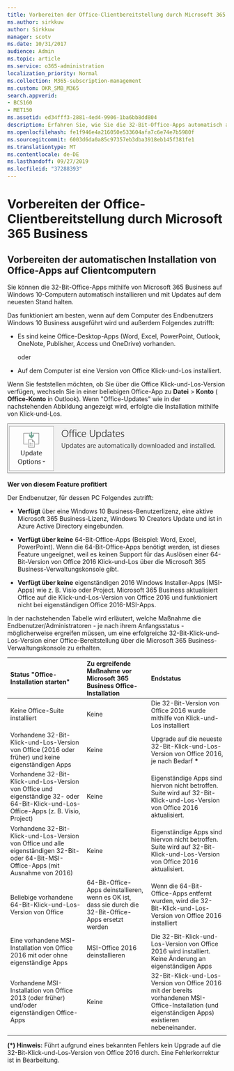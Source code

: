 ```yaml
---
title: Vorbereiten der Office-Clientbereitstellung durch Microsoft 365 Business
ms.author: sirkkuw
author: Sirkkuw
manager: scotv
ms.date: 10/31/2017
audience: Admin
ms.topic: article
ms.service: o365-administration
localization_priority: Normal
ms.collection: M365-subscription-management
ms.custom: OKR_SMB_M365
search.appverid:
- BCS160
- MET150
ms.assetid: ed34fff3-2881-4ed4-9906-1ba6bb8dd804
description: Erfahren Sie, wie Sie die 32-Bit-Office-Apps automatisch auf Windows 10-Computern installieren und aktualisieren.
ms.openlocfilehash: fe1f946e4a216050e533604afa7c6e74e7b5980f
ms.sourcegitcommit: 6003d6da0a85c97357eb3dba3918eb145f381fe1
ms.translationtype: MT
ms.contentlocale: de-DE
ms.lasthandoff: 09/27/2019
ms.locfileid: "37288393"
---
```

# <a name="prepare-for-office-client-deployment-by-microsoft-365-business"></a>Vorbereiten der Office-Clientbereitstellung durch Microsoft 365 Business

## <a name="prepare-to-automatically-install-office-apps-to-client-computers"></a>Vorbereiten der automatischen Installation von Office-Apps auf Clientcomputern

Sie können die 32-Bit-Office-Apps mithilfe von Microsoft 365 Business auf Windows 10-Computern automatisch installieren und mit Updates auf dem neuesten Stand halten.
  
Das funktioniert am besten, wenn auf dem Computer des Endbenutzers Windows 10 Business ausgeführt wird und außerdem Folgendes zutrifft:
  
- Es sind keine Office-Desktop-Apps (Word, Excel, PowerPoint, Outlook, OneNote, Publisher, Access und OneDrive) vorhanden.
    
    oder
    
- Auf dem Computer ist eine Version von Office Klick-und-Los installiert.
    
Wenn Sie feststellen möchten, ob Sie über die Office Klick-und-Los-Version verfügen, wechseln Sie in einer beliebigen Office-App zu **Datei** \> **Konto** ( **Office-Konto** in Outlook). Wenn "Office-Updates" wie in der nachstehenden Abbildung angezeigt wird, erfolgte die Installation mithilfe von Klick-und-Los. 
  
![Screenshot of Office updates in Office app Account](media/e3439380-fa43-4ed6-ae5d-64851c297df5.png)
  
 **Wer von diesem Feature profitiert**
  
Der Endbenutzer, für dessen PC Folgendes zutrifft:
  
- **Verfügt** über eine Windows 10 Business-Benutzerlizenz, eine aktive Microsoft 365 Business-Lizenz, Windows 10 Creators Update und ist in Azure Active Directory eingebunden. 
    
- **Verfügt über keine** 64-Bit-Office-Apps (Beispiel: Word, Excel, PowerPoint). Wenn die 64-Bit-Office-Apps benötigt werden, ist dieses Feature ungeeignet, weil es keinen Support für das Auslösen einer 64-Bit-Version von Office 2016 Klick-und-Los über die Microsoft 365 Business-Verwaltungskonsole gibt. 
    
- **Verfügt über keine** eigenständigen 2016 Windows Installer-Apps (MSI-Apps) wie z. B. Visio oder Project. Microsoft 365 Business aktualisiert Office auf die Klick-und-Los-Version von Office 2016 und funktioniert nicht bei eigenständigen Office 2016-MSI-Apps. 
    
In der nachstehenden Tabelle wird erläutert, welche Maßnahme die Endbenutzer/Administratoren - je nach ihrem Anfangsstatus - möglicherweise ergreifen müssen, um eine erfolgreiche 32-Bit-Klick-und-Los-Version einer Office-Bereitstellung über die Microsoft 365 Business-Verwaltungskonsole zu erhalten.
  
|**Status "Office-Installation starten"**|**Zu ergreifende Maßnahme vor Microsoft 365 Business Office-Installation**|**Endstatus**|
|:-----|:-----|:-----|
|Keine Office-Suite installiert  <br/> |Keine  <br/> |Die 32-Bit-Version von Office 2016 wurde mithilfe von Klick-und-Los installiert  <br/> |
|Vorhandene 32-Bit-Klick-und-Los-Version von Office (2016 oder früher) und keine eigenständigen Apps  <br/> |Keine  <br/> |Upgrade auf die neueste 32-Bit-Klick-und-Los-Version von Office 2016, je nach Bedarf **\*** <br/> |
|Vorhandene 32-Bit-Klick-und-Los-Version von Office und eigenständige 32- oder 64-Bit-Klick-und-Los-Office-Apps (z. B. Visio, Project)  <br/> |Keine  <br/> |Eigenständige Apps sind hiervon nicht betroffen. Suite wird auf 32-Bit-Klick-und-Los-Version von Office 2016 aktualisiert.  <br/> |
|Vorhandene 32-Bit-Klick-und-Los-Version von Office und alle eigenständigen 32-Bit- oder 64-Bit-MSI-Office-Apps (mit Ausnahme von 2016)  <br/> |Keine  <br/> |Eigenständige Apps sind hiervon nicht betroffen. Suite wird auf 32-Bit-Klick-und-Los-Version von Office 2016 aktualisiert.  <br/> ||||
|Beliebige vorhandene 64-Bit-Klick-und-Los-Version von Office  <br/> |64-Bit-Office-Apps deinstallieren, wenn es OK ist, dass sie durch die 32-Bit-Office-Apps ersetzt werden  <br/> |Wenn die 64-Bit-Office-Apps entfernt wurden, wird die 32-Bit-Klick-und-Los-Version von Office 2016 installiert  <br/> |
|Eine vorhandene MSI-Installation von Office 2016 mit oder ohne eigenständige Apps  <br/> |MSI-Office 2016 deinstallieren  <br/> |Die 32-Bit-Klick-und-Los-Version von Office 2016 wird installiert. Keine Änderung an eigenständigen Apps  <br/> |
|Vorhandene MSI-Installation von Office 2013 (oder früher) und/oder eigenständigen Office-Apps  <br/> |Keine  <br/> |32-Bit-Klick-und-Los-Version von Office 2016 mit der bereits vorhandenen MSI-Office-Installation (und eigenständigen Apps) existieren nebeneinander.  <br/> |
||||
   
 **(\*) Hinweis:** Führt aufgrund eines bekannten Fehlers kein Upgrade auf die 32-Bit-Klick-und-Los-Version von Office 2016 durch. Eine Fehlerkorrektur ist in Bearbeitung. 
  


